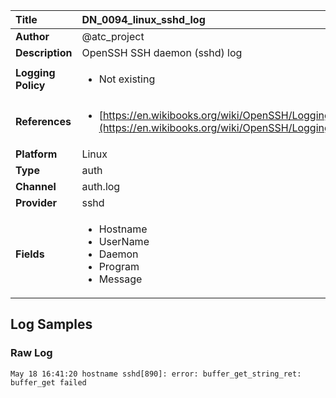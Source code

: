 | Title              | DN_0094_linux_sshd_log       |
|:-------------------|:------------------|
| **Author**         | @atc_project        |
| **Description**    | OpenSSH SSH daemon (sshd) log |
| **Logging Policy** | <ul><li> Not existing </li></ul> |
| **References**     | <ul><li>[https://en.wikibooks.org/wiki/OpenSSH/Logging_and_Troubleshooting](https://en.wikibooks.org/wiki/OpenSSH/Logging_and_Troubleshooting)</li></ul> |
| **Platform**       | Linux    |
| **Type**           | auth        |
| **Channel**        | auth.log     |
| **Provider**       | sshd    |
| **Fields**         | <ul><li>Hostname</li><li>UserName</li><li>Daemon</li><li>Program</li><li>Message</li></ul> |


## Log Samples

### Raw Log

```
May 18 16:41:20 hostname sshd[890]: error: buffer_get_string_ret: buffer_get failed

```




